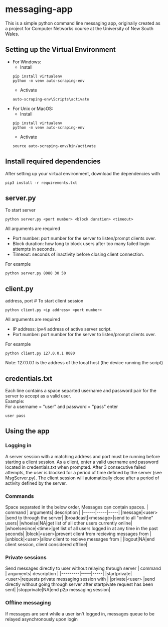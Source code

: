 # messaging-app
This is a simple python command line messaging app, originally created as a project for Computer Networks course at the University of New South Wales.


## Setting up the Virtual Environment
* For Windows:
   * Install
   ```
   pip install virtualenv
   python -m venv auto-scraping-env
   ```
   * Activate
   ```
   auto-scraping-env\Scripts\activate
   ```
* For Unix or MacOS:
   * Install
   ```
   pip install virtualenv
   python -m venv auto-scraping-env
   ```
   * Activate
   ```
   source auto-scraping-env/bin/activate
   ```

## Install required dependencies
After setting up your virtual environment, download the dependencies with 
```
pip3 install -r requirements.txt
```

## server.py
To start server
```
python server.py <port number> <block duration> <timeout>
```
All arguments are required
- Port number: port number for the server to listen/prompt clients over.
- Block duration: how long to block users after too many failed login attempts in seconds.
- Timeout: seconds of inactivity before closing client connection.

For example
```
python server.py 8080 30 50
```

## client.py
address, port #
To start client session
```
python client.py <ip address> <port number>
```
All arguments are required
- IP address: ipv4 address of active server script.
- Port number: port number for the server to listen/prompt clients over.

For example
```
python client.py 127.0.0.1 8080
```
Note: 127.0.0.1 is the address of the local host (the device running the script)


## credentials.txt
Each line contains a space separted username and password pair for the server to accept as a valid user. \
Example:  
For a username = "user" and password = "pass" enter
``` 
user pass
```

## Using the app

### Logging in
A server session with a matching address and port must be running before starting a client session. As a client, enter a valid username and password located in credentials.txt when prompted. After 3 consecutive failed attempts, the user is blocked for a period of time defined by the server (see MsgServer.py). The client session will automatically close after a period of activity defined by the server.
### Commands
Space separated in the below order.
Messages can contain spaces.
| command | arguments| description |
|------|-----|-----|
|message|\<user> <message>|send <message> to <user> through the server|
|broadcast|\<message>|send <message> to all "online" users|
|whoelse|NA|get list of all other users currently online|
|whoelsesince|\<time>|get list of all users logged in at any time in the past <time> seconds|
|block|\<user>|prevent client from recieving messages from <user>|
|unblock|\<user>|allow client to recieve messages from <user>|
|logout|NA|end client session, client considered offline|


### Private sessions
Send messages directly to user without relaying through server
| command | arguments| description |
|---------|-----|-----|
|startprivate|\<user>|requests private messaging session with <user>|
|private|\<user> <message>|send <user> <message> directly without going through server after startpivate request has been sent|
|stopprivate|NA|end p2p messaging session|
### Offline messaging
If messages are sent while a user isn't logged in, messages queue to be relayed asynchronously upon login


